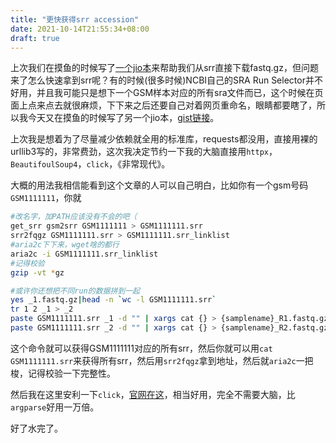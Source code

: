```yaml
---
title: "更快获得srr accession"
date: 2021-10-14T21:55:34+08:00
draft: true
---
```


上次我们在摸鱼的时候写了[一个jio本](https://blog.tpob.xyz/2021/03/24/%E6%9B%B4%E5%BF%AB%E4%B8%8B%E8%BD%BDsra%E6%95%B0%E6%8D%AE%E5%BA%93%E4%B8%AD%E7%9A%84fastq.gz%E6%96%87%E4%BB%B6/)来帮助我们从srr直接下载fastq.gz，但问题来了怎么快速拿到srr呢？有的时候(很多时候)NCBI自己的SRA Run Selector并不好用，并且我可能只是想下一个GSM样本对应的所有sra文件而已，这个时候在页面上点来点去就很麻烦，下下来之后还要自己对着网页重命名，眼睛都要瞎了，所以我今天又在摸鱼的时候写了另一个jio本，[gist链接](https://gist.github.com/TTTPOB/983ec24cf42a01b7802098ee6f117494)。

上次我是想着为了尽量减少依赖就全用的标准库，requests都没用，直接用裸的urllib3写的，非常费劲，这次我决定节约一下我的大脑直接用`httpx`，`BeautifoulSoup4`，`click`，《非常现代》。

大概的用法我相信能看到这个文章的人可以自己明白，比如你有一个gsm号码`GSM1111111`，你就
```bash
#改名字，加PATH应该没有不会的吧（
get_srr gsm2srr GSM1111111 > GSM1111111.srr
srr2fqgz GSM1111111.srr > GSM1111111.srr_linklist
#aria2c下下来，wget啥的都行
aria2c -i GSM1111111.srr_linklist
#记得校验
gzip -vt *gz

#或许你还想把不同run的数据拼到一起
yes _1.fastq.gz|head -n `wc -l GSM1111111.srr`
tr 1 2 _1 > _2
paste GSM1111111.srr _1 -d "" | xargs cat {} > {samplename}_R1.fastq.gz 
paste GSM1111111.srr _2 -d "" | xargs cat {} > {samplename}_R2.fastq.gz 
```
这个命令就可以获得GSM1111111对应的所有srr，然后你就可以用`cat GSM1111111.srr`来获得所有srr，然后用`srr2fqgz`拿到地址，然后就`aria2c`一把梭，记得校验一下完整性。

然后我在这里安利一下`click`，[官网在这](https://click.palletsprojects.com/)，相当好用，完全不需要大脑，比`argparse`好用一万倍。

好了水完了。